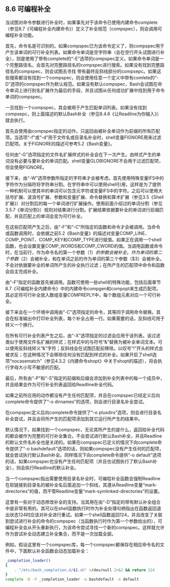 ## 8.6 可编程补全

当试图对命令参数进行补全时，如果事先对于该命令已使用内建命令complete（参见8.7《可编程补全内建命令》）定义了补全规范（compspec），则会调用可编程补全功能。

首先，命令名是可识别的。如果compspec已为该命令定义了，则compspec用于产生该单词的可行补全列表。如果命令单词是空字符串（会在空行开头试图进行补全），则是使用了带有complete的“-E”选项的compspec定义。如果命令单词是一个完整路径名，会首先对完整路径名的compspec进行搜索。如果没有找到完整路径名的compspec，则会试图去寻找
带有最终反斜线部分的compsepc。如果这些搜索都没有找到一个compspec，则会使用任意一个定义中带有comlete的“-D”选项的compspec作为默认规范。如果没有默认compspec，Bash会试图在命令单词上进行别名扩展作为最后的手段，并且试图从任何成功扩展中找到用于命令单词的compspec。

一旦找到一个compspec，其会被用于产生匹配单词列表。如果没有找到compsepc，则上面描述的默认Bash补全（参见8.4.6《让Readline为你输入》）就会执行。

首先会使用由compspec指定的动作。只返回由被补全单词作为前缀的所有匹配项。当选项“-f”或“-d”用于文件名或目录名补全时，shell变量FIGNORE用来过滤匹配项。关于FIGNORE的描述可参考5.2《Bash变量》。

任何由“-G”选项指定的文件名扩展样式的补全会在下一次产生。由样式产生的单词没有必要与要补全的单词匹配。shell变量GLOBIGNORE不会用于过滤匹配项，但会使用FIGNORE。

接下来，由“-W”选项参数所指定的字符串才会被考虑。首先使用特殊变量IFS中的字符作为分隔符将字符串分割。在字符串中可以使用shell引用，这样是为了提供一种机制可以使其中的单词可以包含元字符或变量IFS中的字符。之后可以使用大括号扩展、波浪号扩展、参数和变量扩展、命令替换和算术扩展（参见3.5《Shell扩展》）对分割后的每一个单词进行扩展操作。使用前面介绍过的单词分割（参见3.5.7《单词分割》）规则对结果进行分割。扩展结果依据要补全的单词进行前缀匹配，并且匹配上的单词会变为可行补全。

在这些匹配项产生之后，由“-F”和“-C”所指定的函数和命令才会被调用。当命令或函数调用时，会依据之前5.2《Bash变量》的描述对变量COMP_LINE、COMP_POINT、COMP_KEY和COMP_TYPE进行赋值。如果正在调用一个shell函数，也会设置变量COMP_WORDS和COMP_CWORD的值。当调用函数或命令时，在当前行，作为命令名的第一个参数（$1）的参数会被补全，作为单词的第二个参数（$2）会被补全，和在单词之前的作为单词的第三个参数（$3）会被补全。不会对依据要补全的单词所产生的补全执行过滤；在所产生的匹配项中命令和函数会自主完成补全。

由“-F”指定的函数首先被调用。函数可使用一些shell的特殊功能，包括后面章节8.7《可编程补全内建命令》中的内建命令compgen和compopt来生成匹配项。其必定将可行补全放入数组变量COMPREPLY中，每个数组元素对应一个可行补全。

接下来会在一个环境中调用由“-C”选项指定的命令，其等同于调用命令替换。其会在标准输出中打印补全列表，每个补全占用一行。如果需要的话，反斜线可用于转义一个换行。

在所有可行补全列表产生之后，由“-X”选项指定的过滤会应用于该列表。该过滤类似于使用文件名扩展的样式；在样式中的与符号“&”替换为被补全单词文本。可以使用反斜线转义“&”字符；反斜线会在试图匹配前移除。以叹号“!”开头的样式会被求反；在这种情况下会移除任何没有匹配到样式的补全。如果开启了shell选项“nocasematch”（参见4.3.2《内建命令shopt》中关于shopt的描述），将会执行字母大小写不敏感的匹配。

最后，所有由“-P”和“-S”指定的前缀和后缀会添加到补全列表中的每一个成员中，并且结果会作为可行补全列表返回给Readline补全代码。

如果之前所应用的动作都没有产生任何匹配项，并且在compspec已经定义后向complete命令提供了“-o dirnames”的选项，则会进行目录名补全尝试。

在compspec定义后向complete命令提供了“-o plusdirs”选项，则会进行目录名补全尝试，并且会将所产生的匹配项添加到其它运行所产生的结果中。

默认情况下，如果找到一个compspec，无论其所产生的是什么，返回给补全代码的都会被作为完整的可行补全集合。不会尝试进行默认Bash补全，并且Readline的默认文件名补全也是关闭的。如果在compspec已定义的情况下向complete命令提供了“-o bashdefault”选项的话，则如果compspec没有产生任何的匹配项，就会尝试执行默认Bash补全。同样情况下向complete命令提供“-o default”选项的话，如果compspec也没有产生任何匹配项（并且也试图执行了默认Bash补全），则会执行Readline的默认补全。

当一个compspec指出需要使用目录名补全时，可编程补全函数会强制Readline在软链接到目录名的被补全名后面追加一个斜线，其遵从Readline变量“mark-directories”的值，而不管Readline变量“mark-symlinked-directories”的设置。

这里有一些对于动态修改补全的支持。当其用在由“-D”指定的带有默认补全组合中是非常有用的。其可以在shell函数执行时作为补全处理句柄指出在函数返回退出状态124时应该对补全进行重试。如果一个shell函数返回124，并且改变了关联到尝试进行补全的命令的compspec（当函数执行时作为第一个参数给出的），可编程补全会从开头重新执行，为该命令尝试寻找一个新的compspec。这样就允许作为尝试补全动态建立补全集合，而不是一次加载全部。

例如，假设这里有一个compspec库，每一个compspec都保存在相应命令名的文件中，下面默认补全函数会动态加载补全：

```bash
_completion_loader()
{
    . "/etc/bash_completion.d/$1.sh" >/dev/null 2>&1 && return 124
}
complete -D -F _completion_loader -o bashdefault -o default
```
